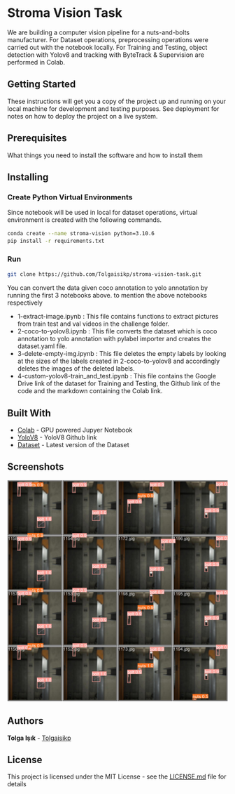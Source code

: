 # Stroma Vision Task

We are building a computer vision pipeline for a nuts-and-bolts manufacturer. For Dataset operations, preprocessing operations were carried out with the notebook locally. For Training and Testing, object detection with Yolov8 and tracking with ByteTrack & Supervision are performed in Colab.

## Getting Started

These instructions will get you a copy of the project up and running on your local machine for development and testing purposes. See deployment for notes on how to deploy the project on a live system.

## Prerequisites

What things you need to install the software and how to install them

## Installing

### Create Python Virtual Environments

Since notebook will be used in local for dataset operations, virtual environment is created with the following commands.

```bash
conda create --name stroma-vision python=3.10.6
pip install -r requirements.txt
```

### Run

```bash
git clone https://github.com/Tolgaisikp/stroma-vision-task.git
```

You can convert the data given coco annotation to yolo annotation by running the first 3 notebooks above. to mention the above notebooks respectively

* 1-extract-image.ipynb : This file contains functions to extract pictures from train test and val videos in the challenge folder.
* 2-coco-to-yolov8.ipynb : This file converts the dataset which is coco annotation to yolo annotation with pylabel importer and creates the dataset.yaml file.
* 3-delete-empty-img.ipynb : This file deletes the empty labels by looking at the sizes of the labels created in 2-coco-to-yolov8 and accordingly deletes the images of the deleted labels.
* 4-custom-yolov8-train_and_test.ipynb : This file contains the Google Drive link of the dataset for Training and Testing, the Github link of the code and the markdown containing the Colab link.

## Built With

* [Colab](https://colab.research.google.com/drive/1xVMnB-3uSYEbZE7Nb0BSokJcuGGZIPMC?usp=sharing) - GPU powered Jupyer Notebook
* [YoloV8](https://github.com/ultralytics/ultralytics) - YoloV8 Github link
* [Dataset](https://drive.google.com/file/d/1j8RAxBHwEI1zanmblq0RuQiFDGLHN-ig/view?usp=sharing) - Latest version of the Dataset

## Screenshots

![Screen Shot](colab-output/val_batch2_pred.jpg)

## Authors

**Tolga Işık** - [Tolgaisikp](https://github.com/Tolgaisikp)

## License

This project is licensed under the MIT License - see the [LICENSE.md](LICENSE.md) file for details

